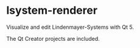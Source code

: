 lsystem-renderer
================

Visualize and edit Lindenmayer-Systems with Qt 5.

The Qt Creator projects are included.
